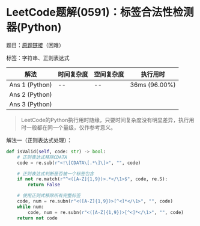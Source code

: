 # LeetCode题解(0591)：标签合法性检测器(Python)

题目：[原题链接](https://leetcode-cn.com/problems/tag-validator/)（困难）

标签：字符串、正则表达式

| 解法           | 时间复杂度 | 空间复杂度 | 执行用时      |
| -------------- | ---------- | ---------- | ------------- |
| Ans 1 (Python) | --         | --         | 36ms (96.00%) |
| Ans 2 (Python) |            |            |               |
| Ans 3 (Python) |            |            |               |

>  LeetCode的Python执行用时随缘，只要时间复杂度没有明显差异，执行用时一般都在同一个量级，仅作参考意义。

解法一（正则表达式处理）：

```python
def isValid(self, code: str) -> bool:
    # 正则表达式移除CDATA
    code = re.sub(r"<!\[CDATA\[.*\]\]>", "", code)

    # 正则表达式判断是否被一个标签包含
    if not re.match(r"^<([A-Z]{1,9})>.*</\1>$", code, re.S):
        return False

    # 使用正则式移除所有完整标签
    code, num = re.subn(r"<([A-Z]{1,9})>[^<]*</\1>", "", code)
    while num:
        code, num = re.subn(r"<([A-Z]{1,9})>[^<]*</\1>", "", code)
    return not code
```

